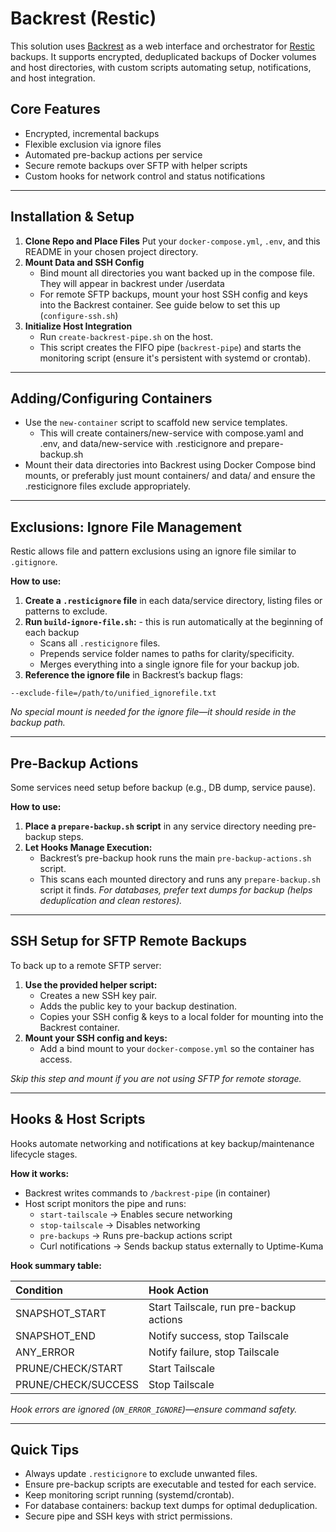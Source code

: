 # Backrest (Restic)

This solution uses [Backrest](https://github.com/hirosiit/backrest) as a web interface and orchestrator for [Restic](https://restic.net/) backups. It supports encrypted, deduplicated backups of Docker volumes and host directories, with custom scripts automating setup, notifications, and host integration.

## Core Features

- Encrypted, incremental backups
- Flexible exclusion via ignore files
- Automated pre-backup actions per service
- Secure remote backups over SFTP with helper scripts
- Custom hooks for network control and status notifications

***

## Installation \& Setup

1. **Clone Repo and Place Files**
Put your `docker-compose.yml`, `.env`, and this README in your chosen project directory.
2. **Mount Data and SSH Config**
    - Bind mount all directories you want backed up in the compose file. They will appear in backrest under /userdata
    - For remote SFTP backups, mount your host SSH config and keys into the Backrest container. See guide below to set this up (`configure-ssh.sh`)
3. **Initialize Host Integration**
    - Run `create-backrest-pipe.sh` on the host.
    - This script creates the FIFO pipe (`backrest-pipe`) and starts the monitoring script (ensure it's persistent with systemd or crontab).

***

## Adding/Configuring Containers

- Use the `new-container` script to scaffold new service templates.
  - This will create containers/new-service with compose.yaml and .env, and data/new-service with .resticignore and prepare-backup.sh
- Mount their data directories into Backrest using Docker Compose bind mounts, or preferably just mount containers/ and data/ and ensure the .resticignore files exclude appropriately.

***

## Exclusions: Ignore File Management

Restic allows file and pattern exclusions using an ignore file similar to `.gitignore`.

**How to use:**

1. **Create a `.resticignore` file** in each data/service directory, listing files or patterns to exclude.
2. **Run `build-ignore-file.sh`:** - this is run automatically at the beginning of each backup
    - Scans all `.resticignore` files.
    - Prepends service folder names to paths for clarity/specificity.
    - Merges everything into a single ignore file for your backup job.
3. **Reference the ignore file** in Backrest’s backup flags:

```
--exclude-file=/path/to/unified_ignorefile.txt
```


*No special mount is needed for the ignore file—it should reside in the backup path.*

***

## Pre-Backup Actions

Some services need setup before backup (e.g., DB dump, service pause).

**How to use:**

1. **Place a `prepare-backup.sh` script** in any service directory needing pre-backup steps.
2. **Let Hooks Manage Execution:**
    - Backrest’s pre-backup hook runs the main `pre-backup-actions.sh` script.
    - This scans each mounted directory and runs any `prepare-backup.sh` script it finds.
*For databases, prefer text dumps for backup (helps deduplication and clean restores).*

***

## SSH Setup for SFTP Remote Backups

To back up to a remote SFTP server:

1. **Use the provided helper script:**
    - Creates a new SSH key pair.
    - Adds the public key to your backup destination.
    - Copies your SSH config \& keys to a local folder for mounting into the Backrest container.
2. **Mount your SSH config and keys:**
    - Add a bind mount to your `docker-compose.yml` so the container has access.

*Skip this step and mount if you are not using SFTP for remote storage.*

***

## Hooks \& Host Scripts

Hooks automate networking and notifications at key backup/maintenance lifecycle stages.

**How it works:**

- Backrest writes commands to `/backrest-pipe` (in container)
- Host script monitors the pipe and runs:
    - `start-tailscale` → Enables secure networking
    - `stop-tailscale` → Disables networking
    - `pre-backups` → Runs pre-backup actions script
    - Curl notifications → Sends backup status externally to Uptime-Kuma

**Hook summary table:**


| Condition | Hook Action |
| :-- | :-- |
| SNAPSHOT_START | Start Tailscale, run pre-backup actions |
| SNAPSHOT_END | Notify success, stop Tailscale |
| ANY_ERROR | Notify failure, stop Tailscale |
| PRUNE/CHECK/START | Start Tailscale |
| PRUNE/CHECK/SUCCESS | Stop Tailscale |

*Hook errors are ignored (`ON_ERROR_IGNORE`)—ensure command safety.*

***


## Quick Tips

- Always update `.resticignore` to exclude unwanted files.
- Ensure pre-backup scripts are executable and tested for each service.
- Keep monitoring script running (systemd/crontab).
- For database containers: backup text dumps for optimal deduplication.
- Secure pipe and SSH keys with strict permissions.


